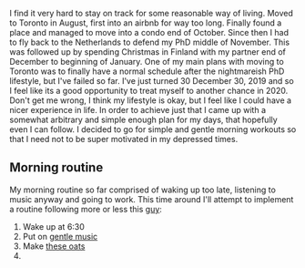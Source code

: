 I find it very hard to stay on track for some reasonable way of living. Moved to Toronto in August, first into an airbnb 
for way too long. Finally found a place and managed to move into a condo end of October. Since then I had to fly back
to the Netherlands to defend my PhD middle of November. This was followed up by spending Christmas in Finland 
with my partner end of December to beginning of January. One of my main plans with moving to Toronto was to finally have a
normal schedule after the nightmareish PhD lifestyle, but I've failed so far. I've just turned 30 December 30, 2019 and so
I feel like its a good opportunity to treat myself to another chance in 2020. Don't get me wrong, I think my lifestyle is
okay, but I feel like I could have a nicer experience in life. In order to achieve just that I came up with a somewhat 
arbitrary and simple enough plan for my days, that hopefully even I can follow. I decided to go for simple and gentle 
morning workouts so that I need not to be super motivated in my depressed times. 

## Morning routine

My morning routine so far comprised of waking up too late, listening to music anyway and going to work.
This time around I'll attempt to implement a routine following more or less this 
[guy](https://www.youtube.com/watch?v=l-0nIUllziA):

1. Wake up at 6:30
2. Put on [gentle music](https://www.youtube.com/watch?v=zreVOAijs2Y)
2. Make [these oats](https://www.youtube.com/watch?v=2tF3ddR81V4)
3. 
